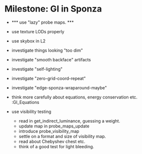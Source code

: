 # Milestone: GI in Sponza
  - *** use "lazy" probe maps. ***
  - use texture LODs properly
  - use skybox in L2
  - investigate things looking "too dim"
  - investigate "smooth backface" artifacts
  - investigate "self-lighting"
  - investigate "zero-grid-coord-repeat"
  - investigate "edge-sponza-wraparound-maybe"
  - think more carefully about equations, energy conservation etc. :GI_Equations

  - use visibility testing
    - read in get_indirect_luminance, guessing a weight.
    - update map in probe_maps_update
    - introduce probe_visibility_map
    - settle on a format and size of visibility map.
    - read about Chebyshev chest etc.
    - think of a good test for light bleeding.
